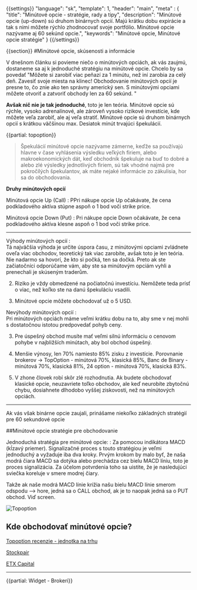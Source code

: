 {{settings}}
  "language": "sk",
  "template": 1,
  "header": "main",
  "meta" : {
    "title": "Minútové opcie - stratégie, rady a tipy",
    "description": "Minútové opcie (up-down) sú druhom binárnych opcií. Majú krátku dobu expirácie a tak s nimi môžete rýchlo zhodnocovať svoje portfólio. Minútové opcie nazývame aj 60 sekúnd opcie.",
    "keywords": "Minútové opcie, Minútové opcie stratégie"
  }
{{/settings}}

<div class="row">
<div class="col-md-9" role="main" markdown="1">

{{section}}
#Minútové opcie, skúsenosti a informácie

V dnešnom článku si povieme niečo o minútových opciách, ak vás zaujmú, dostaneme sa aj k jednoduché stratégiu na minútové opcie. Chcelo by sa povedať "Môžete si zarobiť viac peňazí za 1 minútu, než iní zarobia za celý deň. Zavesiť svoje miesta na klinec! Obchodovanie minútových opcií je presne to, čo znie ako ten správny americký sen. S minútovými opciami môžete otvoriť a zatvoriť obchody len za 60 sekúnd. "

**Avšak nič nie je tak jednoduché**, toto je len teória. Minútové opcie sú rýchle, vysoko adrenalínové, ale zároveň vysoko rizikové investície, kde môžete veľa zarobiť, ale aj veľa stratiť. Minútové opcie sú druhom binárnych opcií s krátkou väčšinou max. Desiatok minút trvajúci špekulácií. 

{{partial: topoption}}

>Špekulácií minútové opcie nazývame zámerne, keďže sa používajú hlavne v čase vyhlásenia výsledku veľkých firiem, alebo makroekonomických dát, keď obchodník špekuluje na buď to dobré a alebo zlé výsledky jednotlivých firiem, sú tak vhodné najmä pre pokročilých špekulantov, ak máte nejaké informácie zo zákulisia, hor sa do obchodovania.

**Druhy minútových opcií**

Minútová opcie Up (Call)
:  PPri nákupe opcie Up očakávate, že cena podkladového aktíva stúpne aspoň o 1 bod voči strike price.

Minútová opcie Down (Put)
:  Pri nákupe opcie Down očakávate, že cena podkladového aktíva klesne aspoň o 1 bod voči strike price.

- - -

Výhody minútových opcií
:   
Tá najväčšia výhoda je určite úspora času, z minútovými opciami zvládnete oveľa viac obchodov, teoretický tak viac zarobíte, avšak toto je len teória. Nie nadarmo sa hovorí, že kto si počká, ten sa dočká. Preto ak ste začiatočníci odporúčame vám, aby ste sa minútovým opciám vyhli a prenechali je skúseným traderům.

2. Riziko je vždy obmedzené na počiatočnú investíciu. Nemôžete teda prísť o viac, než koľko ste na danú špekuláciu vsadili.

3. Minútové opcie môžete obchodovať už o 5 USD.


Nevýhody minútových opcií
:   
Pri minútových opciách máme veľmi krátku dobu na to, aby sme v nej mohli s dostatočnou istotou predpovedať pohyb ceny.

3. Pre úspešný obchod musíte mať veľmi silnú informáciu o cenovom pohybe v najbližších minútach, aby bol obchod úspešný.

4. Menšie výnosy, len 70% namiesto 85% zisku z investície. Porovnanie brokerov -> TopOption - minútová 70%, klasická 85%, Banc de Binary - minútová 70%, klasická 81%, 24 option - minútová 70%, klasická 83%.

5. V zhone človek robí skôr zlé rozhodnutia. Ak budete obchodovať klasické opcie, neuzavriete toľko obchodov, ale keď neurobíte zbytočnú chybu, dosiahnete dlhodobo vyššej ziskovosti, než na minútových opciách.

- - -

Ak vás však binárne opcie zaujali, prinášame niekoľko základných stratégií pre 60 sekundové opcie


##Minútové opcie stratégie pre obchodovanie

Jednoduchá stratégia pre minútové opcie:
:    Za pomocou indikátora MACD (kĺzavý priemer). Signalizačné proces s touto stratégiou je veľmi jednoduchý a vyžaduje iba dva kroky. Prvým krokom by malo byť, že naša modrá čiara MACD sa dotýka alebo prechádza cez bielu MACD líniu, toto je proces signalizácia. Za účelom potvrdenia toho sa uistite, že je nasledujúci sviečka koreluje v smere modrej čiary.

Takže ak naše modrá MACD línie krížia našu bielu MACD línie smerom odspodu --> hore, jedná sa o CALL obchod, ak je to naopak jedná sa o PUT obchod. Viď screen.

![Topoption](http://s28.postimg.org/en0f5elfx/opce1.png)

## Kde obchodovať minútové opcie?

[Topoption recenzie - jednotka na trhu](http://www.forexsrovnavac.cz/sk/topoption)

[Stockpair](http://www.forexsrovnavac.cz/sk/stockpair)

[ETX Capital](http://www.forexsrovnavac.cz/sk/etx-capital-skusenosti)


</div>
<div class="col-md-3" markdown="10">

- - -

{{partial: Widget - Brokeri}}



</div>
</div>
</div>
